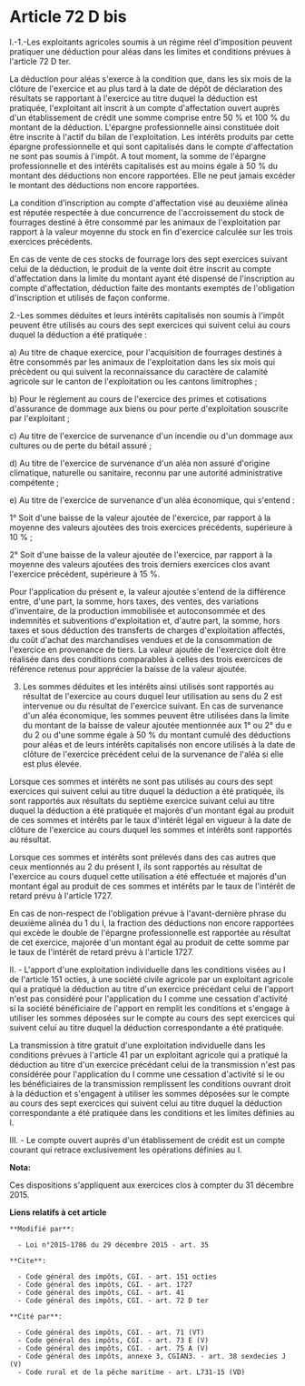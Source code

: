 # Article 72 D bis

I.-1.-Les exploitants agricoles soumis à un régime réel d'imposition peuvent pratiquer une déduction pour aléas dans les
limites et conditions prévues à l'article 72 D ter. 

La déduction pour aléas s'exerce à la condition que, dans les six mois de la clôture de l'exercice et au plus tard à la date
de dépôt de déclaration des résultats se rapportant à l'exercice au titre duquel la déduction est pratiquée, l'exploitant ait
inscrit à un compte d'affectation ouvert auprès d'un établissement de crédit une somme comprise entre 50 % et 100 % du
montant de la déduction. L'épargne professionnelle ainsi constituée doit être inscrite à l'actif du bilan de l'exploitation.
Les intérêts produits par cette épargne professionnelle et qui sont capitalisés dans le compte d'affectation ne sont pas
soumis à l'impôt. A tout moment, la somme de l'épargne professionnelle et des intérêts capitalisés est au moins égale à 50 %
du montant des déductions non encore rapportées. Elle ne peut jamais excéder le montant des déductions non encore rapportées.

La condition d'inscription au compte d'affectation visé au deuxième alinéa est réputée respectée à due concurrence de
l'accroissement du stock de fourrages destiné à être consommé par les animaux de l'exploitation par rapport à la valeur
moyenne du stock en fin d'exercice calculée sur les trois exercices précédents. 

En cas de vente de ces stocks de fourrage lors des sept exercices suivant celui de la déduction, le produit de la vente doit
être inscrit au compte d'affectation dans la limite du montant ayant été dispensé de l'inscription au compte d'affectation,
déduction faite des montants exemptés de l'obligation d'inscription et utilisés de façon conforme. 

2.-Les sommes déduites et leurs intérêts capitalisés non soumis à l'impôt peuvent être utilisés au cours des sept exercices
qui suivent celui au cours duquel la déduction a été pratiquée : 

a) Au titre de chaque exercice, pour l'acquisition de fourrages destinés à être consommés par les animaux de l'exploitation
dans les six mois qui précèdent ou qui suivent la reconnaissance du caractère de calamité agricole sur le canton de
l'exploitation ou les cantons limitrophes ; 

b) Pour le règlement au cours de l'exercice des primes et cotisations d'assurance de dommage aux biens ou pour perte
d'exploitation souscrite par l'exploitant ; 

c) Au titre de l'exercice de survenance d'un incendie ou d'un dommage aux cultures ou de perte du bétail assuré ; 

d) Au titre de l'exercice de survenance d'un aléa non assuré d'origine climatique, naturelle ou sanitaire, reconnu par une
autorité administrative compétente ; 

e) Au titre de l'exercice de survenance d'un aléa économique, qui s'entend : 

1° Soit d'une baisse de la valeur ajoutée de l'exercice, par rapport à la moyenne des valeurs ajoutées des trois exercices
précédents, supérieure à 10 % ; 

2° Soit d'une baisse de la valeur ajoutée de l'exercice, par rapport à la moyenne des valeurs ajoutées des trois derniers
exercices clos avant l'exercice précédent, supérieure à 15 %. 

Pour l'application du présent e, la valeur ajoutée s'entend de la différence entre, d'une part, la somme, hors taxes, des
ventes, des variations d'inventaire, de la production immobilisée et autoconsommée et des indemnités et subventions
d'exploitation et, d'autre part, la somme, hors taxes et sous déduction des transferts de charges d'exploitation affectés, du
coût d'achat des marchandises vendues et de la consommation de l'exercice en provenance de tiers. La valeur ajoutée de
l'exercice doit être réalisée dans des conditions comparables à celles des trois exercices de référence retenus pour
apprécier la baisse de la valeur ajoutée.  

3. Les sommes déduites et les intérêts ainsi utilisés sont rapportés au résultat de l'exercice au cours duquel leur
utilisation au sens du 2 est intervenue ou du résultat de l'exercice suivant. En cas de survenance d'un aléa économique, les
sommes peuvent être utilisées dans la limite du montant de la baisse de valeur ajoutée mentionnée aux 1° ou 2° du e du 2 ou
d'une somme égale à 50 % du montant cumulé des déductions pour aléas et de leurs intérêts capitalisés non encore utilisés à
la date de clôture de l'exercice précédent celui de la survenance de l'aléa si elle est plus élevée. 

Lorsque ces sommes et intérêts ne sont pas utilisés au cours des sept exercices qui suivent celui au titre duquel la
déduction a été pratiquée, ils sont rapportés aux résultats du septième exercice suivant celui au titre duquel la déduction a
été pratiquée et majorés d'un montant égal au produit de ces sommes et intérêts par le taux d'intérêt légal en vigueur à la
date de clôture de l'exercice au cours duquel les sommes et intérêts sont rapportés au résultat. 

Lorsque ces sommes et intérêts sont prélevés dans des cas autres que ceux mentionnés au 2 du présent I, ils sont rapportés au
résultat de l'exercice au cours duquel cette utilisation a été effectuée et majorés d'un montant égal au produit de ces
sommes et intérêts par le taux de l'intérêt de retard prévu à l'article 1727. 

En cas de non-respect de l'obligation prévue à l'avant-dernière phrase du deuxième alinéa du 1 du I, la fraction des
déductions non encore rapportées qui excède le double de l'épargne professionnelle est rapportée au résultat de cet exercice,
majorée d'un montant égal au produit de cette somme par le taux de l'intérêt de retard prévu à l'article 1727.

II. - L'apport d'une exploitation individuelle dans les conditions visées au I de l'article 151 octies, à une société civile
agricole par un exploitant agricole qui a pratiqué la déduction au titre d'un exercice précédant celui de l'apport n'est pas
considéré pour l'application du I comme une cessation d'activité si la société bénéficiaire de l'apport en remplit les
conditions et s'engage à utiliser les sommes déposées sur le compte au cours des sept exercices qui suivent celui au titre
duquel la déduction correspondante a été pratiquée. 

La transmission à titre gratuit d'une exploitation individuelle dans les conditions prévues à l'article 41 par un exploitant
agricole qui a pratiqué la déduction au titre d'un exercice précédant celui de la transmission n'est pas considérée pour
l'application du I comme une cessation d'activité si le ou les bénéficiaires de la transmission remplissent les conditions
ouvrant droit à la déduction et s'engagent à utiliser les sommes déposées sur le compte au cours des sept exercices qui
suivent celui au titre duquel la déduction correspondante a été pratiquée dans les conditions et les limites définies au I. 

III. - Le compte ouvert auprès d'un établissement de crédit est un compte courant qui retrace exclusivement les opérations
définies au I.

**Nota:**

Ces dispositions s'appliquent aux exercices clos à compter du 31 décembre 2015.

**Liens relatifs à cet article**

	**Modifié par**:

	  - Loi n°2015-1786 du 29 décembre 2015 - art. 35

	**Cite**:

	  - Code général des impôts, CGI. - art. 151 octies
	  - Code général des impôts, CGI. - art. 1727
	  - Code général des impôts, CGI. - art. 41
	  - Code général des impôts, CGI. - art. 72 D ter

	**Cité par**:

	  - Code général des impôts, CGI. - art. 71 (VT)
	  - Code général des impôts, CGI. - art. 73 E (V)
	  - Code général des impôts, CGI. - art. 75 A (V)
	  - Code général des impôts, annexe 3, CGIAN3. - art. 38 sexdecies J (V)
	  - Code rural et de la pêche maritime - art. L731-15 (VD)
